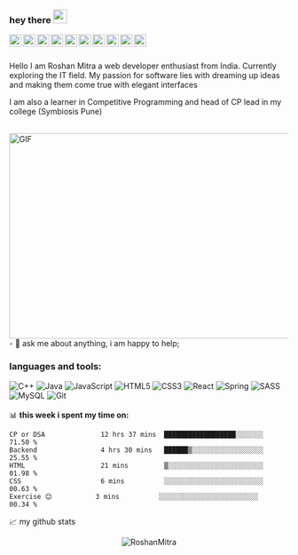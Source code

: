 ### hey there <img src="https://media.giphy.com/media/hvRJCLFzcasrR4ia7z/giphy.gif" width="25px">
<a href="https://www.linkedin.com/in/roshan-mitra-601518168/">
  <img align="left" alt="Roshan's Linkedin" width="22px" src="https://raw.githubusercontent.com/peterthehan/peterthehan/master/assets/linkedin.svg" />
 </a>
 <a href="https://auth.geeksforgeeks.org/user/_roshan_/practice/">
  <img align="left" alt="GFG" width="22px" src="https://raw.githubusercontent.com/simple-icons/simple-icons/c5359309d97b2366664484d90ea9e8a8956f28f4/icons/geeksforgeeks.svg" />
 </a>
  <a href="https://codeforces.com/profile/illogical_Coder">
  <img align="left" alt="Codeforces" width="22px" src="https://raw.githubusercontent.com/simple-icons/simple-icons/c5359309d97b2366664484d90ea9e8a8956f28f4/icons/codeforces.svg" />
 </a>
   <a href="https://www.codechef.com/users/roshan06">
  <img align="left" alt="CodeChef" width="22px" src="https://raw.githubusercontent.com/simple-icons/simple-icons/c5359309d97b2366664484d90ea9e8a8956f28f4/icons/codechef.svg" />
 </a>
 <a href="https://leetcode.com/Roshan06/">
  <img align="left" alt="Leetcode" width="22px" src="https://raw.githubusercontent.com/simple-icons/simple-icons/c5359309d97b2366664484d90ea9e8a8956f28f4/icons/leetcode.svg" />
  </a>
   <a href="https://www.hackerrank.com/ROSHAN06">
  <img align="left" alt="Hackerrank" width="22px" src="https://raw.githubusercontent.com/simple-icons/simple-icons/c5359309d97b2366664484d90ea9e8a8956f28f4/icons/hackerrank.svg" />
  </a>
  <a href="  https://www.hackerearth.com/@roosh.06">
  <img align="left" alt="Hackerearth" width="22px" src="https://raw.githubusercontent.com/simple-icons/simple-icons/c5359309d97b2366664484d90ea9e8a8956f28f4/icons/hackerearth.svg" />
  </a>
 <a href="https://www.instagram.com/roshanmitra06/?hl=en">
  <img align="left" alt="Roshan's Insta" width="22px" src="https://raw.githubusercontent.com/simple-icons/simple-icons/c5359309d97b2366664484d90ea9e8a8956f28f4/icons/instagram.svg"/>
  </a>
   <a href="https://www.facebook.com/roshan.mitra/">
  <img align="left" alt="Roshan's FB" width="22px" src="https://raw.githubusercontent.com/simple-icons/simple-icons/c5359309d97b2366664484d90ea9e8a8956f28f4/icons/facebook.svg"/>
  </a>
    <a href="https://open.spotify.com/user/31a6jnzwwjdmr63lrxgxpxvlgn6a?si=3043fb93c17f4103">
  <img align="left" alt="Roshan's Spotify" width="22px" src="https://raw.githubusercontent.com/peterthehan/peterthehan/master/assets/spotify.svg" />
  </a>
    </br>
    <br>
  
Hello I am Roshan Mitra a web developer enthusiast from India. Currently exploring the IT field.
My passion for software lies with dreaming up ideas and making them come true
with elegant interfaces 


I am also a learner in Competitive Programming and head of CP lead in 
my college (Symbiosis Pune)

<br>
<img align="right" alt="GIF" src="https://github.com/abhisheknaiidu/abhisheknaiidu/blob/master/code.gif?raw=true" width="510" height="370" />
  - 💬 ask me about anything, i am happy to help;
</br>

### languages and tools:

<img alt="C++" src="https://img.shields.io/badge/c++-%2300599C.svg?style=for-the-badge&logo=c%2B%2B&logoColor=white"/> <img alt="Java" src="https://img.shields.io/badge/java-%23ED8B00.svg?style=for-the-badge&logo=java&logoColor=white"/> <img alt="JavaScript" src="https://img.shields.io/badge/javascript-%23323330.svg?style=for-the-badge&logo=javascript&logoColor=%23F7DF1E"/> <img alt="HTML5" src="https://img.shields.io/badge/html5-%23E34F26.svg?style=for-the-badge&logo=html5&logoColor=white"/> <img alt="CSS3" src="https://img.shields.io/badge/css3-%231572B6.svg?style=for-the-badge&logo=css3&logoColor=white"/> <img alt="React" src="https://img.shields.io/badge/react-%2320232a.svg?style=for-the-badge&logo=react&logoColor=%2361DAFB"/> <img alt="Spring" src="https://img.shields.io/badge/spring-%236DB33F.svg?style=for-the-badge&logo=spring&logoColor=white"/> <img alt="SASS" src="https://img.shields.io/badge/SASS-hotpink.svg?style=for-the-badge&logo=SASS&logoColor=white"/>
<img alt="MySQL" src="https://img.shields.io/badge/mysql-%2300f.svg?style=for-the-badge&logo=mysql&logoColor=white"/> <img alt="Git" src="https://img.shields.io/badge/git-%23F05033.svg?style=for-the-badge&logo=git&logoColor=white"/>
</br>
</br>
📊 **this week i spent my time on:**
<!--START_SECTION:waka-->
```text
CP or DSA              12 hrs 37 mins  ██████████████████░░░░░░░   71.50 % 
Backend                4 hrs 30 mins   ██████▒░░░░░░░░░░░░░░░░░░   25.55 % 
HTML                   21 mins         ▒░░░░░░░░░░░░░░░░░░░░░░░░   01.98 % 
CSS                    6 mins          ░░░░░░░░░░░░░░░░░░░░░░░░░   00.63 % 
Exercise 😊           3 mins          ░░░░░░░░░░░░░░░░░░░░░░░░░   00.34 % 
```
<!--END_SECTION:waka-->

📈 my github stats
  <p align="center"> <img src="https://github-readme-stats.vercel.app/api?username=RoshanMitra06&show_icons=true&theme=gotham" alt="RoshanMitra" />
<!---
RoshanMitra06/RoshanMitra06 is a ✨ special ✨ repository because its `README.md` (this file) appears on your GitHub profile.
You can click the Preview link to take a look at your changes.
--->
